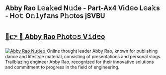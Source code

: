 ## Abby Rao L𝚎a𝚔ed N𝚞𝚍e - Part-Ax4 Vi𝚍𝚎o L𝚎a𝚔s - H𝚘𝚝 O𝚗𝚕yf𝚊ns P𝚑𝚘tos jSVBU

# <h2><a href="http://kf1hek.oniu.top/?m=Abby+Rao">🔗👉 🔴 Abby Rao P𝚑ot𝚘𝚜 V𝚒d𝚎o</a></h2>

[![Abby Rao Nu𝚍e𝚜](https://i.imgur.com/0qMVB7G.gif)](http://kf1hek.oniu.top/?m=Abby+Rao)
Online thought leader Abby Rao, known for publishing dance and lifestyle material, consisting of presentations and personal vlogs. Trailblazing engineer Abby Rao, recognized for their innovative solutions and commitment to progress in the field of engineering.  
